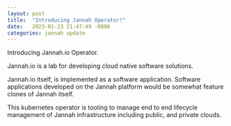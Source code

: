 ```yaml
---
layout: post
title:  "Introducing Jannah Operator!"
date:   2023-01-23 21:47:49 -0800
categories: jannah update
---
```

Introducing Jannah.io Operator.  

Jannah.io is a lab for developing cloud native software solutions. 

Jannah.io itself, is implemented as a software application.  Software applications developed
on the Jannah platform would be somewhat feature clones of Jannah itself.

This  kubernetes operator is tooling to manage end to end 
lifecycle management of Jannah infrastructure including public, and 
private clouds.

['Docker Desktop']: https://desktop.docker.com/mac/main/arm64/Docker.dmg?utm_source=docker&utm_medium=webreferral&utm_campaign=dd-smartbutton&utm_location=module
['jannah-operator']: https://github.com/jannahio/operator
['jannah-organization']: https://github.com/jannahio
['laptop-provisioning']: https://github.com/jannahio/operator/ansible/roles/jannahio.day1day2/tasks/laptop_provisioning/
['IntelliJ IDE']: https://download.jetbrains.com/idea/ideaIC-2022.3.2-aarch64.dmg?_gl=1*1m2uf1n*_ga*MTU0NTQ0NDIwMS4xNjc1NDQ4MDAy*_ga_9J976DJZ68*MTY3NTQ0ODAwMS4xLjEuMTY3NTQ0ODEyOS4wLjAuMA..&_ga=2.260209485.1373883433.1675448002-1545444201.1675448002
['VS Code IDE']: https://az764295.vo.msecnd.net/stable/e2816fe719a4026ffa1ee0189dc89bdfdbafb164/VSCode-darwin-universal.zip
['Google Chrome']: https://dl.google.com/chrome/mac/universal/stable/GGRO/googlechrome.dmg
['Docker Desktop']: https://desktop.docker.com/mac/main/arm64/Docker.dmg?utm_source=docker&utm_medium=webreferral&utm_campaign=dd-smartbutton&utm_location=module
['Molecule Configuration']: https://molecule.readthedocs.io/en/latest/configuration.html
